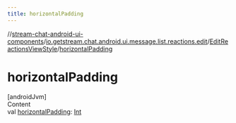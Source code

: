 ```yaml
---
title: horizontalPadding
---
```

//[stream-chat-android-ui-components](../../../index.md)/[io.getstream.chat.android.ui.message.list.reactions.edit](../index.md)/[EditReactionsViewStyle](index.md)/[horizontalPadding](horizontalPadding.md)



# horizontalPadding  
[androidJvm]  
Content  
val [horizontalPadding](horizontalPadding.md): [Int](https://kotlinlang.org/api/latest/jvm/stdlib/kotlin/-int/index.html)  



